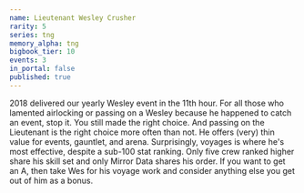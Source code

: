 ```yaml
---
name: Lieutenant Wesley Crusher
rarity: 5
series: tng
memory_alpha: tng
bigbook_tier: 10
events: 3
in_portal: false
published: true
---
```


2018 delivered our yearly Wesley event in the 11th hour. For all those who lamented airlocking or passing on a Wesley because he happened to catch an event, stop it. You still made the right choice. And passing on the Lieutenant is the right choice more often than not. He offers (very) thin value for events, gauntlet, and arena. Surprisingly, voyages is where he's most effective, despite a sub-100 stat ranking. Only five crew ranked higher share his skill set and only Mirror Data shares his order. If you want to get an A, then take Wes for his voyage work and consider anything else you get out of him as a bonus.
